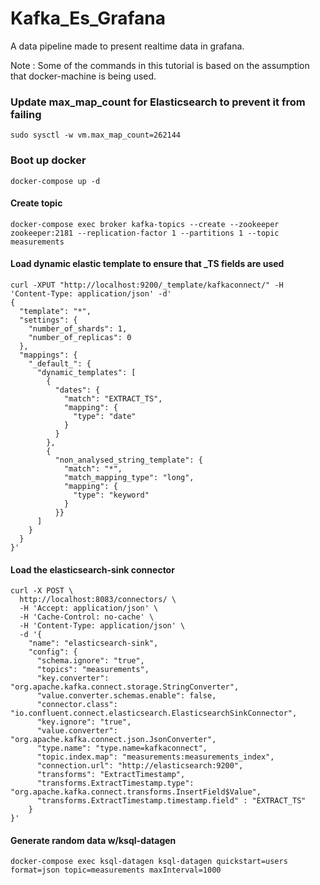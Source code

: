 # Kafka_Es_Grafana
A data pipeline made to present realtime data in grafana. 

Note : Some of the commands in this tutorial is based on the assumption that docker-machine is being used. 

### Update max_map_count for Elasticsearch to prevent it from failing
```sudo sysctl -w vm.max_map_count=262144```

### Boot up docker
```docker-compose up -d ```

#### Create topic

``docker-compose exec broker kafka-topics --create --zookeeper zookeeper:2181 --replication-factor 1 --partitions 1 --topic measurements ``



#### Load dynamic elastic template to ensure that _TS fields are used

```
curl -XPUT "http://localhost:9200/_template/kafkaconnect/" -H 'Content-Type: application/json' -d'
{
  "template": "*",
  "settings": {
    "number_of_shards": 1,
    "number_of_replicas": 0
  },
  "mappings": {
    "_default_": {
      "dynamic_templates": [
        {
          "dates": {
            "match": "EXTRACT_TS",
            "mapping": {
              "type": "date"
            }
          }
        },
        {
          "non_analysed_string_template": {
            "match": "*",
            "match_mapping_type": "long",
            "mapping": {
              "type": "keyword"
            }
          }}
      ]
    }
  }
}'

```

#### Load the elasticsearch-sink connector
```
curl -X POST \
  http://localhost:8083/connectors/ \
  -H 'Accept: application/json' \
  -H 'Cache-Control: no-cache' \
  -H 'Content-Type: application/json' \
  -d '{
    "name": "elasticsearch-sink",
    "config": {
      "schema.ignore": "true",
      "topics": "measurements",
      "key.converter": "org.apache.kafka.connect.storage.StringConverter",
      "value.converter.schemas.enable": false,
      "connector.class": "io.confluent.connect.elasticsearch.ElasticsearchSinkConnector",
      "key.ignore": "true",
      "value.converter": "org.apache.kafka.connect.json.JsonConverter",
      "type.name": "type.name=kafkaconnect",
      "topic.index.map": "measurements:measurements_index",
      "connection.url": "http://elasticsearch:9200",
      "transforms": "ExtractTimestamp",
      "transforms.ExtractTimestamp.type": "org.apache.kafka.connect.transforms.InsertField$Value",
      "transforms.ExtractTimestamp.timestamp.field" : "EXTRACT_TS"
    }
}'
```

#### Generate random data w/ksql-datagen
``docker-compose exec ksql-datagen ksql-datagen quickstart=users format=json topic=measurements maxInterval=1000 ``
